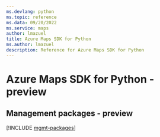 ```yaml
---
ms.devlang: python
ms.topic: reference
ms.data: 09/20/2022
ms.service: maps
author: lmazuel
title: Azure Maps SDK for Python
ms.author: lmazuel
description: Reference for Azure Maps SDK for Python
---
```

# Azure Maps SDK for Python - preview

## Management packages - preview
[!INCLUDE [mgmt-packages](maps-mgmt-index.md)]
